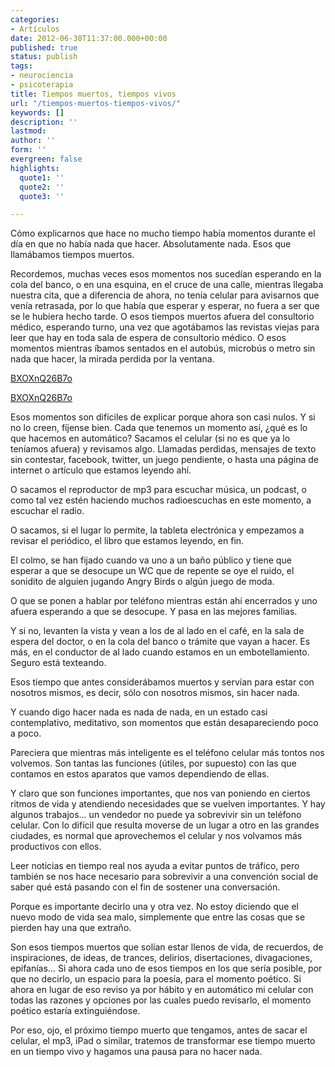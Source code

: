 ```yaml
---
categories:
- Artículos
date: 2012-06-30T11:37:00.000+00:00
published: true
status: publish
tags:
- neurociencia
- psicoterapia
title: Tiempos muertos, tiempos vivos
url: "/tiempos-muertos-tiempos-vivos/"
keywords: []
description: ''
lastmod: 
author: ''
form: ''
evergreen: false
highlights:
  quote1: ''
  quote2: ''
  quote3: ''

---
```

Cómo explicarnos que hace no mucho tiempo había momentos durante el día en que no había nada que hacer. Absolutamente nada. Esos que llamábamos tiempos muertos.

Recordemos, muchas veces esos momentos nos sucedían esperando en la cola del banco, o en una esquina, en el cruce de una calle, mientras llegaba nuestra cita, que a diferencia de ahora, no tenía celular para avisarnos que venía retrasada, por lo que había que esperar y esperar, no fuera a ser que se le hubiera hecho tarde. O esos tiempos muertos afuera del consultorio médico, esperando turno, una vez que agotábamos las revistas viejas para leer que hay en toda sala de espera de consultorio médico.  O esos momentos mientras íbamos sentados en el autobús, microbús o metro sin nada que hacer, la mirada perdida por la ventana.

[BXOXnQ26B7o](https://source.unsplash.com/BXOXnQ26B7o "BXOXnQ26B7o")

[BXOXnQ26B7o](https://unsplash.com/photos/BXOXnQ26B7o "BXOXnQ26B7o")

Esos momentos son difíciles de explicar porque ahora son casi nulos. Y si no lo creen, fíjense bien. Cada que tenemos un momento así, ¿qué es lo que hacemos en automático? Sacamos el celular (si no es que ya lo teníamos afuera) y revisamos algo. Llamadas perdidas, mensajes de texto sin contestar, facebook, twitter, un juego pendiente, o hasta una página de internet o artículo que estamos leyendo ahí.

O sacamos el reproductor de mp3 para escuchar música, un podcast, o como tal vez estén haciendo muchos radioescuchas en este momento, a escuchar el radio.

O sacamos, si el lugar lo permite, la tableta electrónica y empezamos a revisar el periódico, el libro que estamos leyendo, en fin.

El colmo, se han fijado cuando va uno a un baño público y tiene que esperar a que se desocupe un WC que de repente se oye el ruido, el sonidito de alguien jugando Angry Birds o algún juego de moda.

O que se ponen a hablar por teléfono mientras están ahí encerrados y uno afuera esperando a que se desocupe. Y pasa en las mejores familias.

Y si no, levanten la vista y vean a los de al lado en el café, en la sala de espera del doctor, o en la cola del banco o trámite que vayan a hacer. Es más, en el conductor de al lado cuando estamos en un embotellamiento. Seguro está texteando.

Esos tiempo que antes considerábamos muertos y servían para estar con nosotros mismos, es decir, sólo con nosotros mismos, sin hacer nada.

Y cuando digo hacer nada es nada de nada, en un estado casi contemplativo, meditativo, son momentos que están desapareciendo poco a poco.

Pareciera que mientras más inteligente es el teléfono celular más tontos nos volvemos. Son tantas las funciones (útiles, por supuesto) con las que contamos en estos aparatos que vamos dependiendo de ellas.

Y claro que son funciones importantes, que nos van poniendo en ciertos ritmos de vida y atendiendo necesidades que se vuelven importantes. Y hay algunos trabajos… un vendedor no puede ya sobrevivir sin un teléfono celular. Con lo difícil que resulta moverse de un lugar a otro en las grandes ciudades, es normal que aprovechemos el celular y nos volvamos más productivos con ellos.

Leer noticias en tiempo real nos ayuda a evitar puntos de tráfico, pero también se nos hace necesario para sobrevivir a una convención social de saber qué está pasando con el fin de sostener una conversación.

Porque es importante decirlo una y otra vez. No estoy diciendo que el nuevo modo de vida sea malo, simplemente que entre las cosas que se pierden hay una que extraño.

Son esos tiempos muertos que solían estar llenos de vida, de recuerdos, de inspiraciones, de ideas, de trances, delirios, disertaciones, divagaciones, epifanías…
Si ahora cada uno de esos tiempos en los que sería posible, por que no decirlo, un espacio para la poesía, para el momento poético. Si ahora en lugar de eso reviso ya por hábito y en automático mi celular con todas las razones y opciones por las cuales puedo revisarlo, el momento poético estaría extinguiéndose.

Por eso, ojo, el próximo tiempo muerto que tengamos, antes de sacar el celular, el mp3, iPad o similar, tratemos de transformar ese tiempo muerto en un tiempo vivo y hagamos una pausa para no hacer nada.